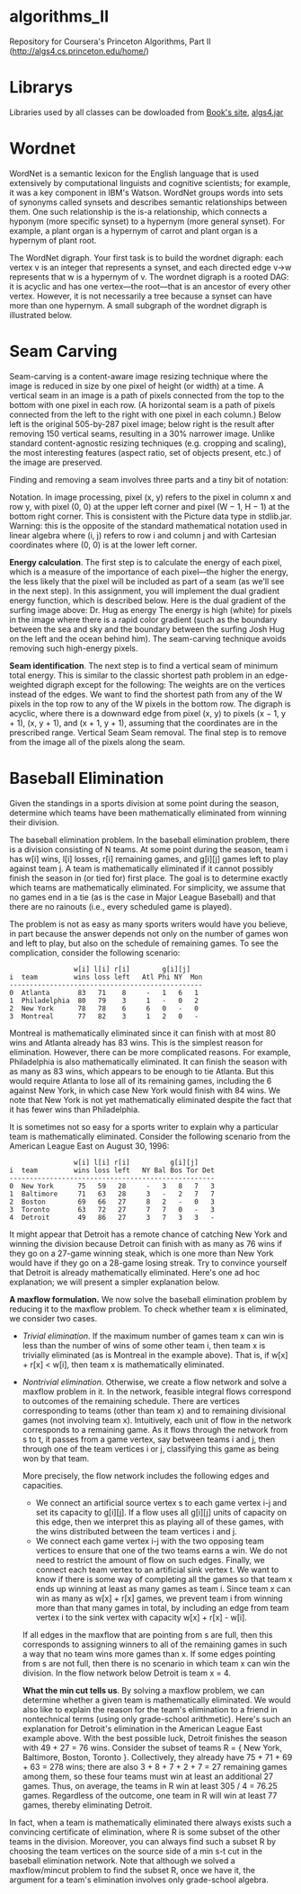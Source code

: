 algorithms_II
=============

Repository for Coursera's Princeton Algorithms, Part II (http://algs4.cs.princeton.edu/home/)

Librarys
========

Libraries used by all classes can be dowloaded from [Book's site](http://algs4.cs.princeton.edu/code/), [algs4.jar](http://algs4.cs.princeton.edu/code/algs4.jar)

Wordnet
=======================
WordNet is a semantic lexicon for the English language that is used extensively by computational linguists and cognitive scientists; for example, it was a key component in IBM's Watson. WordNet groups words into sets of synonyms called synsets and describes semantic relationships between them. One such relationship is the is-a relationship, which connects a hyponym (more specific synset) to a hypernym (more general synset). For example, a plant organ is a hypernym of carrot and plant organ is a hypernym of plant root.

The WordNet digraph. Your first task is to build the wordnet digraph: each vertex v is an integer that represents a synset, and each directed edge v→w represents that w is a hypernym of v. The wordnet digraph is a rooted DAG: it is acyclic and has one vertex—the root—that is an ancestor of every other vertex. However, it is not necessarily a tree because a synset can have more than one hypernym. A small subgraph of the wordnet digraph is illustrated below.

Seam Carving
=====================================
Seam-carving is a content-aware image resizing technique where the image is reduced in size by one pixel of height (or width) at a time. A vertical seam in an image is a path of pixels connected from the top to the bottom with one pixel in each row. (A horizontal seam is a path of pixels connected from the left to the right with one pixel in each column.) Below left is the original 505-by-287 pixel image; below right is the result after removing 150 vertical seams, resulting in a 30% narrower image. Unlike standard content-agnostic resizing techniques (e.g. cropping and scaling), the most interesting features (aspect ratio, set of objects present, etc.) of the image are preserved.

Finding and removing a seam involves three parts and a tiny bit of notation:

Notation. In image processing, pixel (x, y) refers to the pixel in column x and row y, with pixel (0, 0) at the upper left corner and pixel (W − 1, H − 1) at the bottom right corner. This is consistent with the Picture data type in stdlib.jar. Warning: this is the opposite of the standard mathematical notation used in linear algebra where (i, j) refers to row i and column j and with Cartesian coordinates where (0, 0) is at the lower left corner.

**Energy calculation**. The first step is to calculate the energy of each pixel, which is a measure of the importance of each pixel—the higher the energy, the less likely that the pixel will be included as part of a seam (as we'll see in the next step). In this assignment, you will implement the dual gradient energy function, which is described below. Here is the dual gradient of the surfing image above:
Dr. Hug as energy
The energy is high (white) for pixels in the image where there is a rapid color gradient (such as the boundary between the sea and sky and the boundary between the surfing Josh Hug on the left and the ocean behind him). The seam-carving technique avoids removing such high-energy pixels.

**Seam identification**. The next step is to find a vertical seam of minimum total energy. This is similar to the classic shortest path problem in an edge-weighted digraph except for the following:
The weights are on the vertices instead of the edges.
We want to find the shortest path from any of the W pixels in the top row to any of the W pixels in the bottom row.
The digraph is acyclic, where there is a downward edge from pixel (x, y) to pixels (x − 1, y + 1), (x, y + 1), and (x + 1, y + 1), assuming that the coordinates are in the prescribed range.
Vertical Seam
Seam removal. The final step is to remove from the image all of the pixels along the seam.


Baseball Elimination
==========================================

Given the standings in a sports division at some point during the season, determine which teams have been mathematically eliminated from winning their division.

The baseball elimination problem.   In the baseball elimination problem, there is a division consisting of N teams. At some point during the season, team i has w[i] wins, l[i] losses, r[i] remaining games, and g[i][j] games left to play against team j. A team is mathematically eliminated if it cannot possibly finish the season in (or tied for) first place. The goal is to determine exactly which teams are mathematically eliminated. For simplicity, we assume that no games end in a tie (as is the case in Major League Baseball) and that there are no rainouts (i.e., every scheduled game is played).

The problem is not as easy as many sports writers would have you believe, in part because the answer depends not only on the number of games won and left to play, but also on the schedule of remaining games. To see the complication, consider the following scenario:

```
                w[i] l[i] r[i]        g[i][j]
i  team         wins loss left   Atl Phi NY  Mon
------------------------------------------------
0  Atlanta       83   71    8     -   1   6   1
1  Philadelphia  80   79    3     1   -   0   2
2  New York      78   78    6     6   0   -   0
3  Montreal      77   82    3     1   2   0   -
```

Montreal is mathematically eliminated since it can finish with at most 80 wins and Atlanta already has 83 wins. This is the simplest reason for elimination. However, there can be more complicated reasons. For example, Philadelphia is also mathematically eliminated. It can finish the season with as many as 83 wins, which appears to be enough to tie Atlanta. But this would require Atlanta to lose all of its remaining games, including the 6 against New York, in which case New York would finish with 84 wins. We note that New York is not yet mathematically eliminated despite the fact that it has fewer wins than Philadelphia.

It is sometimes not so easy for a sports writer to explain why a particular team is mathematically eliminated. Consider the following scenario from the American League East on August 30, 1996:

```
                w[i] l[i] r[i]          g[i][j]
i  team         wins loss left   NY Bal Bos Tor Det
---------------------------------------------------
0  New York      75   59   28     -   3   8   7   3
1  Baltimore     71   63   28     3   -   2   7   7
2  Boston        69   66   27     8   2   -   0   3
3  Toronto       63   72   27     7   7   0   -   3
4  Detroit       49   86   27     3   7   3   3   -
```

It might appear that Detroit has a remote chance of catching New York and winning the division because Detroit can finish with as many as 76 wins if they go on a 27-game winning steak, which is one more than New York would have if they go on a 28-game losing streak. Try to convince yourself that Detroit is already mathematically eliminated. Here's one ad hoc explanation; we will present a simpler explanation below.

**A maxflow formulation.** We now solve the baseball elimination problem by reducing it to the maxflow problem. To check whether team x is eliminated, we consider two cases.

+ _Trivial elimination_. If the maximum number of games team x can win is less than the number of wins of some other team i, then team x is trivially eliminated (as is Montreal in the example above). That is, if w[x] + r[x] < w[i], then team x is mathematically eliminated.
+ _Nontrivial elimination_. Otherwise, we create a flow network and solve a maxflow problem in it. In the network, feasible integral flows correspond to outcomes of the remaining schedule. There are vertices corresponding to teams (other than team x) and to remaining divisional games (not involving team x). Intuitively, each unit of flow in the network corresponds to a remaining game. As it flows through the network from s to t, it passes from a game vertex, say between teams i and j, then through one of the team vertices i or j, classifying this game as being won by that team.

  More precisely, the flow network includes the following edges and capacities.

  * We connect an artificial source vertex s to each game vertex i-j and set its capacity to g[i][j]. If a flow uses all g[i][j] units of capacity on this edge, then we interpret this as playing all of these games, with the wins distributed between the team vertices i and j.

  + We connect each game vertex i-j with the two opposing team vertices to ensure that one of the two teams earns a win. We do not need to restrict the amount of flow on such edges.
Finally, we connect each team vertex to an artificial sink vertex t. We want to know if there is some way of completing all the games so that team x ends up winning at least as many games as team i. Since team x can win as many as w[x] + r[x] games, we prevent team i from winning more than that many games in total, by including an edge from team vertex i to the sink vertex with capacity w[x] + r[x] - w[i].

  If all edges in the maxflow that are pointing from s are full, then this corresponds to assigning winners to all of the remaining games in such a way that no team wins more games than x. If some edges pointing from s are not full, then there is no scenario in which team x can win the division. In the flow network below Detroit is team x = 4.


  **What the min cut tells us**.   By solving a maxflow problem, we can determine whether a given team is mathematically eliminated. We would also like to explain the reason for the team's elimination to a friend in nontechnical terms (using only grade-school arithmetic). Here's such an explanation for Detroit's elimination in the American League East example above. With the best possible luck, Detroit finishes the season with 49 + 27 = 76 wins. Consider the subset of teams R = { New York, Baltimore, Boston, Toronto }. Collectively, they already have 75 + 71 + 69 + 63 = 278 wins; there are also 3 + 8 + 7 + 2 + 7 = 27 remaining games among them, so these four teams must win at least an additional 27 games. Thus, on average, the teams in R win at least 305 / 4 = 76.25 games. Regardless of the outcome, one team in R will win at least 77 games, thereby eliminating Detroit.

In fact, when a team is mathematically eliminated there always exists such a convincing certificate of elimination, where R is some subset of the other teams in the division. Moreover, you can always find such a subset R by choosing the team vertices on the source side of a min s-t cut in the baseball elimination network. Note that although we solved a maxflow/mincut problem to find the subset R, once we have it, the argument for a team's elimination involves only grade-school algebra.
